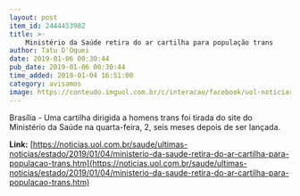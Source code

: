 ```yaml
---
layout: post
item_id: 2444453982
title: >-
    Ministério da Saúde retira do ar cartilha para população trans
author: Tatu D'Oquei
date: 2019-01-06 00:30:44
pub_date: 2019-01-06 00:30:44
time_added: 2019-01-04 16:51:00
category: avisamos
image: https://conteudo.imguol.com.br/c/interacao/facebook/uol-noticias-600px.jpg
---
```


Brasília - Uma cartilha dirigida a homens trans foi tirada do site do Ministério da Saúde na quarta-feira, 2, seis meses depois de ser lançada.

**Link:** [https://noticias.uol.com.br/saude/ultimas-noticias/estado/2019/01/04/ministerio-da-saude-retira-do-ar-cartilha-para-populacao-trans.htm](https://noticias.uol.com.br/saude/ultimas-noticias/estado/2019/01/04/ministerio-da-saude-retira-do-ar-cartilha-para-populacao-trans.htm)

